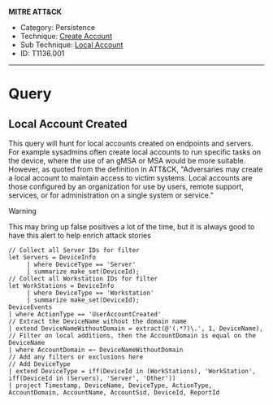 **MITRE ATT&CK**
- Category: Persistence
- Technique: [Create Account](https://attack.mitre.org/techniques/T1136/)
- Sub Technique: [Local Account](https://attack.mitre.org/techniques/T1136/001/)
- ID: T1136.001
---
# Query

## Local Account Created

This query will hunt for local accounts created on endpoints and servers. For example sysadmins often create local accounts to run specific tasks on the device, where the use of an gMSA or MSA would be more suitable. However, as quoted from the definition in ATT&CK, "Adversaries may create a local account to maintain access to victim systems. Local accounts are those configured by an organization for use by users, remote support, services, or for administration on a single system or service."

> [!WARNING]
> This may bring up false positives a lot of the time, but it is always good to have this alert to help enrich attack stories

```KQL
// Collect all Server IDs for filter
let Servers = DeviceInfo
     | where DeviceType == 'Server'
     | summarize make_set(DeviceId);
// Collect all Workstation IDs for filter
let WorkStations = DeviceInfo
     | where DeviceType == 'Workstation'
     | summarize make_set(DeviceId);
DeviceEvents
| where ActionType == 'UserAccountCreated'
// Extract the DeviceName without the domain name
| extend DeviceNameWithoutDomain = extract(@'(.*?)\.', 1, DeviceName),
// Filter on local additions, then the AccountDomain is equal on the
DeviceName
| where AccountDomain =~ DeviceNameWithoutDomain
// Add any filters or exclusions here
// Add DeviceType
| extend DeviceType = iff(DeviceId in (WorkStations), 'WorkStation', iff(DeviceId in (Servers), 'Server', 'Other'))
| project Timestamp, DeviceName, DeviceType, ActionType, AccountDomain, AccountName, AccountSid, DeviceId, ReportId
```

